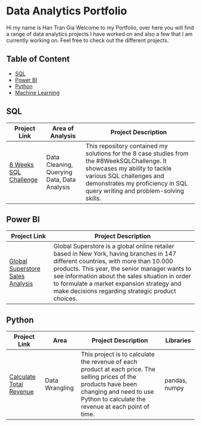 # Data Analytics Portfolio
Hi my name is Han Tran Gia
Welcome to my Portfolio, over here you will find a range of data analytics projects I have worked on and also a few that I am currently working on. Feel free to check out the different projects.

## Table of Content
- [SQL](#sql)
- [Power BI](#power-bi)
- [Python](#python)
- [Machine Learning](#machine-learning)

## SQL
| Project Link | Area of Analysis | Project Description | 
|---|---|---|
|[8 Weeks SQL Challenge](https://github.com/han-tran-gia/8-weeks-sql-challenge.git)|Data Cleaning, Querying Data, Data Analysis|This repository contained my solutions for the 8 case studies from the #8WeekSQLChallenge. It showcases my ability to tackle various SQL challenges and demonstrates my proficiency in SQL query writing and problem-solving skills.|

## Power BI
| Project Link | Project Description |
|---|---|
| [Global Superstore Sales Analysis](https://github.com/han-tran-gia/PowerBI-Global_Superstore_Sales_Analysis.git) | Global Superstore is a global online retailer based in New York, having branches in 147 different countries, with more than 10.000 products. This year, the senior manager wants to see information about the sales situation in order to formulate a market expansion strategy and make decisions regarding strategic product choices. |

## Python
| Project Link | Area | Project Description | Libraries |    
|---|---|---|---|
|[Calculate Total Revenue](https://github.com/han-tran-gia/Python-Data-Wrangling.git)|Data Wrangling|This project is to calculate the revenue of each product at each price. The selling prices of the products have been changing and need to use Python to calculate the revenue at each point of time.|pandas, numpy|



